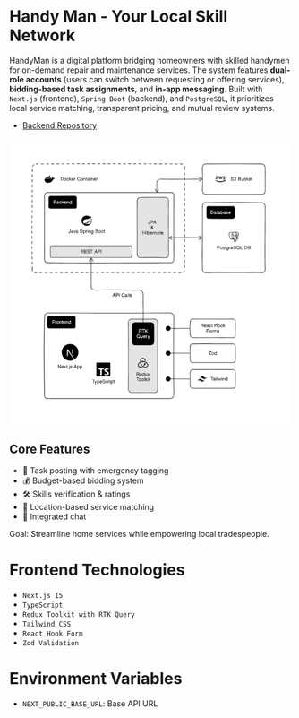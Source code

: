 # Handy Man - Your Local Skill Network

HandyMan is a digital platform bridging homeowners with skilled handymen for on-demand repair and maintenance services. The system features **dual-role accounts** (users can switch between requesting or offering services), **bidding-based task assignments**, and **in-app messaging**. Built with `Next.js` (frontend), `Spring Boot` (backend), and `PostgreSQL`, it prioritizes local service matching, transparent pricing, and mutual review systems.

-   [Backend Repository](https://github.com/vishva-kalhara/handy-man-backend)
    <br />

![diagram.jpg](docs/diagram.jpg)

## Core Features

-   📌 Task posting with emergency tagging
-   💰 Budget-based bidding system
-   🛠️ Skills verification & ratings
-   📍 Location-based service matching
-   💬 Integrated chat

Goal: Streamline home services while empowering local tradespeople.

# Frontend Technologies

-   `Next.js 15`
-   `TypeScript`
-   `Redux Toolkit with RTK Query`
-   `Tailwind CSS`
-   `React Hook Form`
-   `Zod Validation`

# Environment Variables

-   `NEXT_PUBLIC_BASE_URL`: Base API URL
